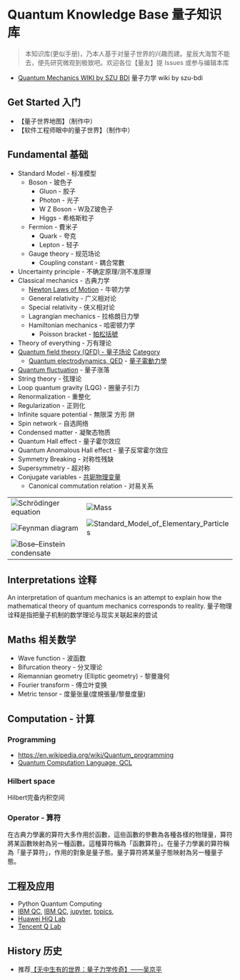 # Quantum Knowledge Base 量子知识库

> 本知识库(更似手册)，乃本人基于对量子世界的兴趣而建。星辰大海暂不能去，便先研究微观到极致吧。欢迎各位【量友】提 Issues 或参与编辑本库

* [Quantum Mechanics WIKI by SZU BDI](https://github.com/SZU-BDI/quantum_mechanics_knowledge_base/wiki/Quantum-Mechanics) 量子力学 wiki by szu-bdi

## Get Started 入门

* 【量子世界地图】（制作中）
* 【软件工程师眼中的量子世界】（制作中）

## Fundamental 基础

* Standard Model - 标准模型
  * Boson - 玻色子
    * Gluon - 胶子
    * Photon - 光子
    * W Z Boson - W及Z玻色子
    * Higgs - 希格斯粒子
  * Fermion - 費米子
    * Quark - 夸克
    * Lepton - 轻子
  * Gauge theory - 规范场论
    * Coupling constant - 耦合常數
* Uncertainty principle - 不确定原理/测不准原理
* Classical mechanics - 古典力学
  * [Newton Laws of Motion](https://en.wikipedia.org/wiki/Newton%27s_laws_of_motion) - 牛顿力学
  * General relativity - 广义相对论
  * Special relativity - 侠义相对论
  * Lagrangian mechanics - 拉格朗日力學
  * Hamiltonian mechanics - 哈密顿力学
    * Poisson bracket - [帕松括號](https://en.wikipedia.org/wiki/Poisson_bracket "An important binary operation in Hamiltonian mechanics, playing a central role in Hamilton's equations of motion, which govern the time evolution of a Hamiltonian dynamical system.")
* Theory of everything - 万有理论
* [Quantum field theory (QFD) - 量子场论](https://en.wikipedia.org/wiki/Quantum_field_theory) [Category](https://en.wikipedia.org/wiki/Category:Quantum_field_theory)
  * [Quantum electrodynamics, QED](https://en.wikipedia.org/wiki/Quantum_electrodynamics) - [量子電動力學](https://zh.wikipedia.org/wiki/%E9%87%8F%E5%AD%90%E9%9B%BB%E5%8B%95%E5%8A%9B%E5%AD%B8)
* [Quantum fluctuation](https://github.com/SZU-BDI/quantum_mechanics_knowledge_base/wiki/Quantum-fluctuation) - 量子涨落
* String theory - 弦理论
* Loop quantum gravity (LQG) - 圈量子引力
* Renormalization - 重整化
* Regularization - 正则化
* Infinite square potential - 無限深 方形 阱
* Spin network - 自选网络
* Condensed matter - 凝聚态物质
* Quantum Hall effect - 量子霍尔效应
* Quantum Anomalous Hall effect - 量子反常霍尔效应
* Symmetry Breaking - 对称性残缺
* Supersymmetry - 超对称
* Conjugate variables - [共轭物理变量](https://en.wikipedia.org/wiki/Conjugate_variables "In quantum mechanics, two variables are conjugate if the commutation relation is non zero. A standard example is the relation between position (x) and momentum (p), where the quantum mechanical operators involved obey the commutation relation {\displaystyle [x,p]=px-xp=1/2*i\hbar } {\displaystyle [x,p]=px-xp=1/2*i\hbar }. This can be expressed in terms of an uncertainty relation as {\displaystyle \Delta p\Delta x\geq \hbar } {\displaystyle \Delta p\Delta x\geq \hbar }/2.")
  - Canonical commutation relation - 对易关系
  
|  |  |
| -- | -- | 
| ![Schrödinger equation](https://wikimedia.org/api/rest_v1/media/math/render/svg/0de8741a7d26ae98689c7b3339e97dfafea9fd26) | ![Mass](https://upload.wikimedia.org/wikipedia/commons/thumb/3/3e/MassProperties.svg/640px-MassProperties.svg.png) |
|![Feynman diagram](https://upload.wikimedia.org/wikipedia/commons/thumb/1/1f/Feynmann_Diagram_Gluon_Radiation.svg/574px-Feynmann_Diagram_Gluon_Radiation.svg.png) | ![Standard_Model_of_Elementary_Particles](https://upload.wikimedia.org/wikipedia/commons/thumb/0/00/Standard_Model_of_Elementary_Particles.svg/600px-Standard_Model_of_Elementary_Particles.svg.png) |
| ![Bose–Einstein condensate](https://upload.wikimedia.org/wikipedia/commons/thumb/1/10/QuantumPhaseTransition.svg/440px-QuantumPhaseTransition.svg.png) | |


## Interpretations 诠释

An interpretation of quantum mechanics is an attempt to explain how the mathematical theory of quantum mechanics corresponds to reality. 量子物理诠释是指把量子机制的数学理论与现实关联起来的尝试

## Maths 相关数学

* Wave function - 波函数
* Bifurcation theory - 分叉理论
* Riemannian geometry (Elliptic geometry) - 黎曼幾何
* Fourier transform - 傅立叶变换
* Metric tensor - 度量张量(度規張量/黎曼度量)

## Computation - 计算

### Programming

* https://en.wikipedia.org/wiki/Quantum_programming
 * [Quantum Computation Language, QCL](https://en.wikipedia.org/wiki/Quantum_Computation_Language)
### Hilbert space

Hilbert完备内积空间

### Operator - 算符

在古典力學裏的算符大多作用於函數，這些函數的參數為各種各樣的物理量，算符將某函數映射為另一種函數。這種算符稱為「函數算符」。在量子力學裏的算符稱為「量子算符」，作用的對象是量子態。量子算符將某量子態映射為另一種量子態。

## 工程及应用

* Python Quantum Computing
* [IBM QC](https://www.ibm.com/quantum-computing/), [IBM QC](https://quantum-computing.ibm.com/), [jupyter](https://quantum-computing.ibm.com/jupyter), [topics](https://www.ibm.com/skills/topics/quantum/), 
* [Huawei HiQ Lab](https://hiq.huaweicloud.com/en/index.html)
* [Tencent Q Lab](https://quantum.tencent.com/research/)

## History 历史

* 推荐[【无中生有的世界：量子力学传奇】——吴京平](https://www.zhihu.com/pub/book/119577300)

